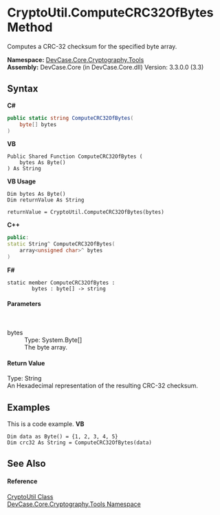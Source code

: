 # CryptoUtil.ComputeCRC32OfBytes Method 
 

Computes a CRC-32 checksum for the specified byte array.

**Namespace:**&nbsp;<a href="N_DevCase_Core_Cryptography_Tools">DevCase.Core.Cryptography.Tools</a><br />**Assembly:**&nbsp;DevCase.Core (in DevCase.Core.dll) Version: 3.3.0.0 (3.3)

## Syntax

**C#**<br />
``` C#
public static string ComputeCRC32OfBytes(
	byte[] bytes
)
```

**VB**<br />
``` VB
Public Shared Function ComputeCRC32OfBytes ( 
	bytes As Byte()
) As String
```

**VB Usage**<br />
``` VB Usage
Dim bytes As Byte()
Dim returnValue As String

returnValue = CryptoUtil.ComputeCRC32OfBytes(bytes)
```

**C++**<br />
``` C++
public:
static String^ ComputeCRC32OfBytes(
	array<unsigned char>^ bytes
)
```

**F#**<br />
``` F#
static member ComputeCRC32OfBytes : 
        bytes : byte[] -> string 

```


#### Parameters
&nbsp;<dl><dt>bytes</dt><dd>Type: System.Byte[]<br />The byte array.</dd></dl>

#### Return Value
Type: String<br />An Hexadecimal representation of the resulting CRC-32 checksum.

## Examples
This is a code example. 
**VB**<br />
``` VB
Dim data as Byte() = {1, 2, 3, 4, 5}
Dim crc32 As String = ComputeCRC32OfBytes(data)
```


## See Also


#### Reference
<a href="T_DevCase_Core_Cryptography_Tools_CryptoUtil">CryptoUtil Class</a><br /><a href="N_DevCase_Core_Cryptography_Tools">DevCase.Core.Cryptography.Tools Namespace</a><br />